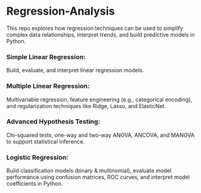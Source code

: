 # Regression-Analysis

This repo explores how regression techniques can be used to simplify complex data relationships, interpret trends, and build predictive models in Python.

### Simple Linear Regression:
Build, evaluate, and interpret linear regression models.

### Multiple Linear Regression:
Multivariable regression, feature engineering (e.g., categorical encoding), and regularization techniques like Ridge, Lasso, and ElasticNet.

### Advanced Hypothesis Testing:
Chi-squared tests, one-way and two-way ANOVA, ANCOVA, and MANOVA to support statistical inference.

### Logistic Regression: 
Build classification models (binary & multinomial), evaluate model performance using confusion matrices, ROC curves, and interpret model coefficients in Python.
